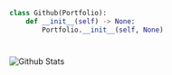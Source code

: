 ```python
class Github(Portfolio):
    def __init__(self) -> None:
        Portfolio.__init__(self, None)
```

#
<img align="left" alt="Github Stats" src="https://github-readme-stats.vercel.app/api?username=0x96e63&show_icons=true&hide_border=true" />
